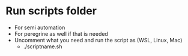 # Run scripts folder
- For semi automation
- For peregrine as well if that is needed
- Uncomment what you need and run the script as  (WSL, Linux, Mac)
    - ./scriptname.sh